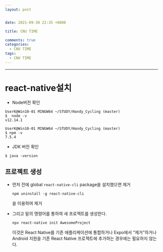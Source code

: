 ```yaml
---
layout: post


date: 2021-09-30 22:35 +0800

title: CNU TIME 

comments: true
categories: 
  - CNU TIME 
tags: 
  - CNU TIME 
---
```


---

# react-native설치

- Node버전 확인

```
UserK@Win10-01 MINGW64 ~/STUDY/Handy_Cycling (master)
$  node -v
v12.14.1

UserK@Win10-01 MINGW64 ~/STUDY/Handy_Cycling (master)
$ npm -v
7.5.4
```

- JDK 버전 확인

```
$ java -version
```



## 프로젝트 생성

- 먼저 전에 global `react-native-cli` package을 설치했으면 제거

  ```
  npm uninstall -g react-native-cli
  ```

  을 이용하여 제거

- 그리고 밑의 명령어를 통하여 새 프로젝트를 생성한다. 

  ```
  npx react-native init AwesomeProject
  ```

  이것은 React Native를 기존 애플리케이션에 통합하거나 Expo에서 "제거"하거나 Android 지원을 기존 React Native 프로젝트에 추가하는 경우에는 필요하지 않는다. 

